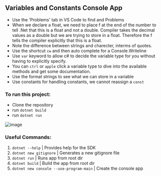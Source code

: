 ## Variables and Constants Console App

- Use the 'Problems' tab in VS Code to find and Problems
- When we declare a float, we need to place f at the end of the number to tell .Net that this is a float and not a double. Compiler takes the decimal values as a double but we are trying to store in a float. Therefore the f tells the compiler explicitly that this is a float.
- Note the difference between strings and charecter, interms of quotes.
- Use the shortcut `cw` and then auto complete for a Console.Writeline
- Use `var` keyword to allow c# to decide the variable type for you without having to explicitly specify.
- You can `ctrl` or `apple` click a variable type to dive into the available methods and get some documentation.
- Use the format strings to see what we can store in a variable
- Use constants for handling constants, we cannot reassign a `const`

### To run this project:

- Clone the repository
- run `dotnet build`
- run `dotnet run`

 ![image](https://github.com/wbdvlpmnt/variablesAndConstants/assets/139825457/a579f92f-8297-4274-89a4-674d603d9fe1)


### Useful Commands:

1. `dotnet --help` | Provides help for the SDK
2. `dotnet new gitignore` | Generates a new gitignore file
3. `dotnet run` | Runs app from root dir
4. `dotnet build` | Build the app from root dir
5. `dotnet new console --use-program-main` | Create the console app
